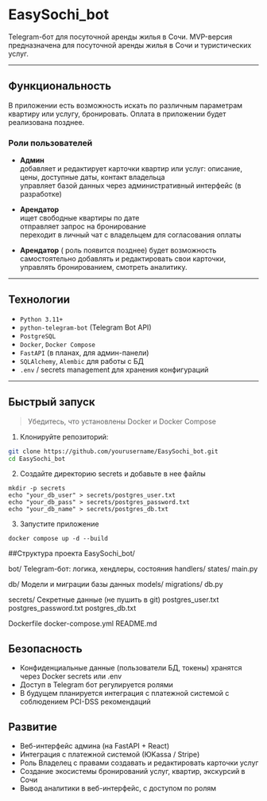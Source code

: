 #  EasySochi_bot

Telegram-бот для посуточной аренды жилья в Сочи. MVP-версия предназначена для посуточной аренды жилья в Сочи и туристических услуг.


---

##  Функциональность
В приложении есть возможность искать по различным параметрам квартиру или услугу,
бронировать. Оплата в приложении будет реализована позднее.
###  Роли пользователей

- **Админ**  
   добавляет и редактирует карточки квартир или услуг: описание, цены, доступные даты, контакт владельца  
   управляет базой данных через административный интерфейс (в разработке)

- **Арендатор**  
   ищет свободные квартиры по дате  
   отправляет запрос на бронирование  
   переходит в личный чат с владельцем для согласования оплаты

- **Арендатор** ( роль появится позднее)
   будет возможность самостоятельно добавлять и редактировать свои карточки, управлять бронированием, смотреть аналитику.

---

##  Технологии

- `Python 3.11+`
- `python-telegram-bot` (Telegram Bot API)
- `PostgreSQL`
- `Docker`, `Docker Compose`
- `FastAPI` (в планах, для админ-панели)
- `SQLAlchemy`, `Alembic` для работы с БД
- `.env` / secrets management для хранения конфигураций

---

##  Быстрый запуск

> Убедитесь, что установлены Docker и Docker Compose

1. Клонируйте репозиторий:
```bash
git clone https://github.com/yourusername/EasySochi_bot.git
cd EasySochi_bot
```
2. Создайте директорию secrets и добавьте в нее файлы
```
mkdir -p secrets
echo "your_db_user" > secrets/postgres_user.txt
echo "your_db_pass" > secrets/postgres_password.txt
echo "your_db_name" > secrets/postgres_db.txt
```
3. Запустите приложение

```
docker compose up -d --build
```

##Структура проекта
EasySochi_bot/

 bot/                    Telegram-бот: логика, хендлеры, состояния
    handlers/
    states/
    main.py

 db/                     Модели и миграции базы данных
    models/
    migrations/
    db.py

 secrets/                Секретные данные (не пушить в git)
    postgres_user.txt
    postgres_password.txt
    postgres_db.txt

 Dockerfile
 docker-compose.yml
 README.md

## Безопасность
 * Конфиденциальные данные (пользователи БД, токены) хранятся через Docker secrets или .env
 * Доступ в Telegram бот регулируется ролями
 * В будущем планируется интеграция с платежной системой с соблюдением PCI-DSS рекомендаций

## Развитие

 * Веб-интерфейс админа (на FastAPI + React)
 * Интеграция с платежной системой (ЮKassa / Stripe) 
 * Роль Владелец с правами создавать и редактировать карточки услуг
 * Создание экосистемы бронирований услуг, квартир, экскурсий в Сочи
 * Вывод аналитики в веб-интерфейс, с доступом по ролям
